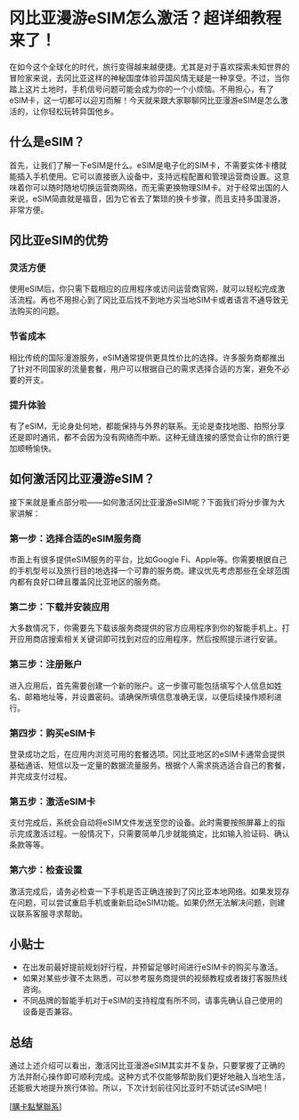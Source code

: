# 冈比亚漫游eSIM怎么激活？超详细教程来了！

在如今这个全球化的时代，旅行变得越来越便捷。尤其是对于喜欢探索未知世界的冒险家来说，去冈比亚这样的神秘国度体验异国风情无疑是一种享受。不过，当你踏上这片土地时，手机信号问题可能会成为你的一个小烦恼。不用担心，有了eSIM卡，这一切都可以迎刃而解！今天就来跟大家聊聊冈比亚漫游eSIM是怎么激活的，让你轻松玩转异国他乡。

## 什么是eSIM？

首先，让我们了解一下eSIM是什么。eSIM是电子化的SIM卡，不需要实体卡槽就能插入手机使用。它可以直接嵌入设备中，支持远程配置和管理运营商设置。这意味着你可以随时随地切换运营商网络，而无需更换物理SIM卡。对于经常出国的人来说，eSIM简直就是福音，因为它省去了繁琐的换卡步骤，而且支持多国漫游，非常方便。

## 冈比亚eSIM的优势

### 灵活方便
使用eSIM后，你只需下载相应的应用程序或访问运营商官网，就可以轻松完成激活流程。再也不用担心到了冈比亚后找不到地方买当地SIM卡或者语言不通导致无法购买的问题。

### 节省成本
相比传统的国际漫游服务，eSIM通常提供更具性价比的选择。许多服务商都推出了针对不同国家的流量套餐，用户可以根据自己的需求选择合适的方案，避免不必要的开支。

### 提升体验
有了eSIM，无论身处何地，都能保持与外界的联系。无论是查找地图、拍照分享还是即时通讯，都不会因为没有网络而中断。这种无缝连接的感觉会让你的旅行更加顺畅愉快。

## 如何激活冈比亚漫游eSIM？

接下来就是重点部分啦——如何激活冈比亚漫游eSIM呢？下面我们将分步骤为大家讲解：

### 第一步：选择合适的eSIM服务商
市面上有很多提供eSIM服务的平台，比如Google Fi、Apple等。你需要根据自己的手机型号以及旅行目的地选择一个可靠的服务商。建议优先考虑那些在全球范围内都有良好口碑且覆盖冈比亚地区的服务商。

### 第二步：下载并安装应用
大多数情况下，你需要先下载该服务商提供的官方应用程序到你的智能手机上。打开应用商店搜索相关关键词即可找到对应的应用程序，然后按照提示进行安装。

### 第三步：注册账户
进入应用后，首先需要创建一个新的账户。这一步骤可能包括填写个人信息如姓名、邮箱地址等，并设置密码。请确保所填信息准确无误，以便后续操作顺利进行。

### 第四步：购买eSIM卡
登录成功之后，在应用内浏览可用的套餐选项。冈比亚地区的eSIM卡通常会提供基础通话、短信以及一定量的数据流量服务。根据个人需求挑选适合自己的套餐，并完成支付过程。

### 第五步：激活eSIM卡
支付完成后，系统会自动将eSIM文件发送至您的设备。此时需要按照屏幕上的指示完成激活过程。一般情况下，只需要简单几步就能搞定，比如输入验证码、确认条款等等。

### 第六步：检查设置
激活完成后，请务必检查一下手机是否正确连接到了冈比亚本地网络。如果发现存在问题，可以尝试重启手机或重新启动eSIM功能。如果仍然无法解决问题，则建议联系客服寻求帮助。

## 小贴士

- 在出发前最好提前规划好行程，并预留足够时间进行eSIM卡的购买与激活。
- 如果对某些步骤不太熟悉，可以参考服务商提供的视频教程或者拨打客服热线咨询。
- 不同品牌的智能手机对于eSIM的支持程度有所不同，请事先确认自己使用的设备是否兼容。

## 总结

通过上述介绍可以看出，激活冈比亚漫游eSIM其实并不复杂，只要掌握了正确的方法并耐心操作即可顺利完成。这种方式不仅能够帮助我们更好地融入当地生活，还能极大地提升旅行体验。所以，下次计划前往冈比亚时不妨试试eSIM吧！

[[購卡點擊聯系](https://t.me/s/esim1088)]